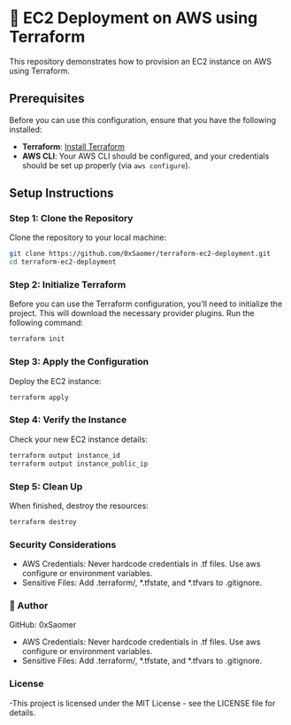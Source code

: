 # 🚀 EC2 Deployment on AWS using Terraform

This repository demonstrates how to provision an EC2 instance on AWS using Terraform.

## Prerequisites

Before you can use this configuration, ensure that you have the following installed:

- **Terraform**: [Install Terraform](https://www.terraform.io/downloads.html)
- **AWS CLI**: Your AWS CLI should be configured, and your credentials should be set up properly (via `aws configure`).

## Setup Instructions

### Step 1: Clone the Repository

Clone the repository to your local machine:

```bash
git clone https://github.com/0xSaomer/terraform-ec2-deployment.git
cd terraform-ec2-deployment
````

### Step 2: Initialize Terraform

Before you can use the Terraform configuration, you'll need to initialize the project. This will download the necessary provider plugins. Run the following command:

```bash
terraform init
```

### Step 3: Apply the Configuration
Deploy the EC2 instance:
```bash
terraform apply
```

### Step 4: Verify the Instance
Check your new EC2 instance details:
```bash
terraform output instance_id
terraform output instance_public_ip
```



### Step 5: Clean Up
When finished, destroy the resources:
```bash
terraform destroy
```


### Security Considerations
- AWS Credentials: Never hardcode credentials in .tf files. Use aws configure or environment variables. 
- Sensitive Files: Add .terraform/, *.tfstate, and *.tfvars to .gitignore.


### 🚀 Author
GitHub: 0xSaomer
- AWS Credentials: Never hardcode credentials in .tf files. Use aws configure or environment variables. 
- Sensitive Files: Add .terraform/, *.tfstate, and *.tfvars to .gitignore.


### License
-This project is licensed under the MIT License - see the LICENSE file for details.
